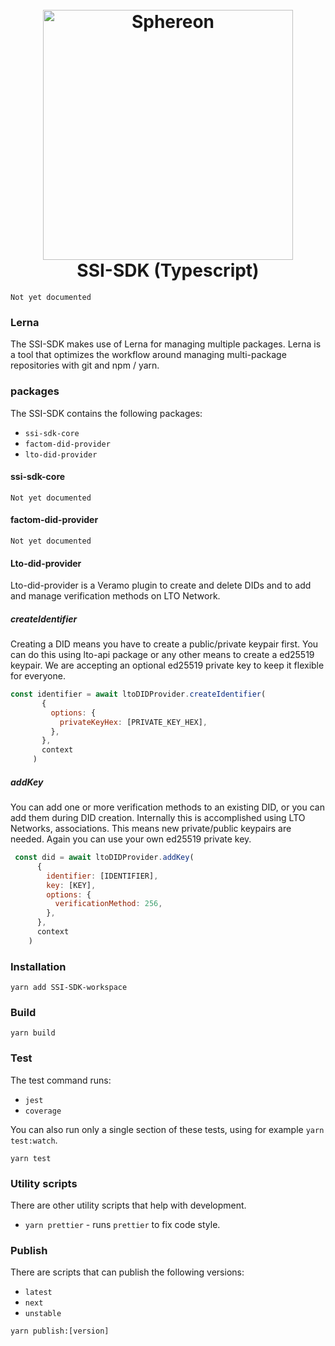 <!--suppress HtmlDeprecatedAttribute -->
<h1 align="center">
  <br>
  <a href="https://www.sphereon.com"><img src="https://sphereon.com/content/themes/sphereon/assets/img/logo.svg" alt="Sphereon" width="400"></a>
  <br>SSI-SDK (Typescript) 
  <br>
</h1>

`Not yet documented`

### Lerna
The SSI-SDK makes use of Lerna for managing multiple packages. Lerna is a tool that optimizes the workflow around managing multi-package repositories with git and npm / yarn.

### packages
The SSI-SDK contains the following packages:
* `ssi-sdk-core`
* `factom-did-provider`
* `lto-did-provider`
 
#### ssi-sdk-core
`Not yet documented`

#### factom-did-provider
`Not yet documented`

#### Lto-did-provider
Lto-did-provider is a Veramo plugin to create and delete DIDs and to add and manage verification methods on LTO Network.

##### createIdentifier
Creating a DID means you have to create a public/private keypair first. You can do this using lto-api package or any other means to create a ed25519 keypair. We are accepting an optional ed25519 private key to keep it flexible for everyone.

```js
const identifier = await ltoDIDProvider.createIdentifier(
       {
         options: {
           privateKeyHex: [PRIVATE_KEY_HEX],
         },
       },
       context
     )
```

##### addKey
You can add one or more verification methods to an existing DID, or you can add them during DID creation. Internally this is accomplished using LTO Networks, associations. This means new private/public keypairs are needed. Again you can use your own ed25519 private key.

```js
 const did = await ltoDIDProvider.addKey(
      {
        identifier: [IDENTIFIER],
        key: [KEY],
        options: {
          verificationMethod: 256,
        },
      },
      context
    )
```

### Installation
```shell
yarn add SSI-SDK-workspace
```

### Build
```shell
yarn build
```

### Test
The test command runs:
* `jest`
* `coverage`

You can also run only a single section of these tests, using for example `yarn test:watch`.
```shell
yarn test
```

### Utility scripts
There are other utility scripts that help with development.

* `yarn prettier` - runs `prettier` to fix code style.

### Publish
There are scripts that can publish the following versions:
* `latest`
* `next`
* `unstable`

```shell
yarn publish:[version]
```
